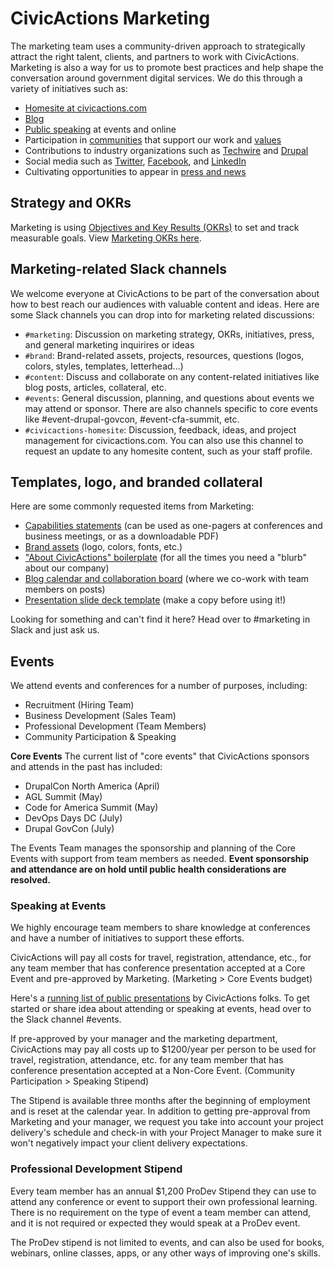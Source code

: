 # CivicActions Marketing

The marketing team uses a community-driven approach to strategically attract the right talent, clients, and partners to work with CivicActions. Marketing is also a way for us to promote best practices and help shape the conversation around government digital services. We do this through a variety of initiatives such as:

- [Homesite at civicactions.com](https://civicactions.com/)
- [Blog](https://medium.com/civicactions)
- [Public speaking](https://civicactions.com/talks) at events and online
- Participation in [communities](https://civicactions.com/communities) that support our work and [values](https://civicactions.com/values)
- Contributions to industry organizations such as [Techwire](https://www.techwire.net/author/civicactions) and [Drupal](https://www.drupal.org/civicactions)
- Social media such as [Twitter](https://twitter.com/civicactions), [Facebook](https://www.facebook.com/CivicActions/), and [LinkedIn](https://www.linkedin.com/company/civicactions/)
- Cultivating opportunities to appear in [press and news](https://civicactions.com/press)

## Strategy and OKRs

Marketing is using [Objectives and Key Results (OKRs)](https://www.whatmatters.com/faqs/do-i-need-okrs-goals/) to set and track measurable goals. View [Marketing OKRs here](https://drive.google.com/drive/folders/1bd0_pxo2fBOEOQpj1UU8cXPdLul5o_3-).

## Marketing-related Slack channels

We welcome everyone at CivicActions to be part of the conversation about how to best reach our audiences with valuable content and ideas. Here are some Slack channels you can drop into for marketing related discussions:

- `#marketing`: Discussion on marketing strategy, OKRs, initiatives, press, and general marketing inquirires or ideas
- `#brand`: Brand-related assets, projects, resources, questions (logos, colors, styles, templates, letterhead...)
- `#content`: Discuss and collaborate on any content-related initiatives like blog posts, articles, collateral, etc.
- `#events`: General discussion, planning, and questions about events we may attend or sponsor. There are also channels specific to core events like #event-drupal-govcon, #event-cfa-summit, etc.
- `#civicactions-homesite`: Discussion, feedback, ideas, and project management for civicactions.com. You can also use this channel to request an update to any homesite content, such as your staff profile.

## Templates, logo, and branded collateral

Here are some commonly requested items from Marketing:

- [Capabilities statements](https://drive.google.com/drive/folders/1wcO28ilLJYy3yxgt1Rsc0kB7AZ-qFSVs) (can be used as one-pagers at conferences and business meetings, or as a downloadable PDF)
- [Brand assets](https://drive.google.com/drive/folders/14zUJJZdtlzmjt1lcQGUMrhLbpIi0cAya) (logo, colors, fonts, etc.)
- ["About CivicActions" boilerplate](https://docs.google.com/document/d/1soAtSzxMk13AuCDZJTBo9h1M1jLIDp0tHolyd4yrsyI/edit#heading=h.na5wx72pqi6d) (for all the times you need a "blurb" about our company)
- [Blog calendar and collaboration board](https://trello.com/b/9djaPUBZ/marketing-civicactions-blog) (where we co-work with team members on posts)
- [Presentation slide deck template](https://docs.google.com/presentation/d/1uDn6UeISJJvAeC_gEOdDCLeaPrPwFlhziU2nKCl9zXs/edit#slide=id.g4e8e1b223a_0_50) (make a copy before using it!)

Looking for something and can't find it here? Head over to #marketing in Slack and just ask us.

## Events

We attend events and conferences for a number of purposes, including:

- Recruitment (Hiring Team)
- Business Development (Sales Team)
- Professional Development (Team Members)
- Community Participation & Speaking

**Core Events**
The current list of "core events" that CivicActions sponsors and attends in the past has included:

- DrupalCon North America (April)
- AGL Summit (May)
- Code for America Summit (May)
- DevOps Days DC (July)
- Drupal GovCon (July)

The Events Team manages the sponsorship and planning of the Core Events with support from team members as needed. **Event sponsorship and attendance are on hold until public health considerations are resolved.**

### Speaking at Events

We highly encourage team members to share knowledge at conferences and have a number of initiatives to support these efforts.

CivicActions will pay all costs for travel, registration, attendance, etc., for any team member that has conference presentation accepted at a Core Event and pre-approved by Marketing. (Marketing > Core Events budget)

Here's a [running list of public presentations](https://airtable.com/shrwEraiWKvbAScC7) by CivicActions folks.
To get started or share idea about attending or speaking at events, head over to the Slack channel #events.

<!-- prettier-ignore -->
If pre-approved by your manager and the marketing department, CivicActions may pay all costs up to $1200/year per person to be used for travel, registration, attendance, etc. for any team member that has conference presentation accepted at a Non-Core Event. (Community Participation > Speaking Stipend)

The Stipend is available three months after the beginning of employment and is reset at the calendar year. In addition to getting pre-approval from Marketing and your manager, we request you take into account your project delivery's schedule and check-in with your Project Manager to make sure it won't negatively impact your client delivery expectations.

### Professional Development Stipend

<!-- prettier-ignore -->
Every team member has an annual $1,200 ProDev Stipend they can use to attend any conference or event to support their own professional learning. There is no requirement on the type of event a team member can attend, and it is not required or expected they would speak at a ProDev event.

The ProDev stipend is not limited to events, and can also be used for books, webinars, online classes, apps, or any other ways of improving one's skills.
